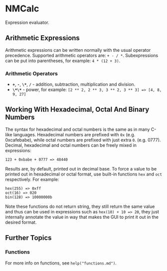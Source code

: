 NMCalc
======

Expression evaluator.


Arithmetic Expressions
----------------------

Arithmetic expressions can be written normally with the usual operator
precedence. Supported arithmetic operators are: `+ - / *`.  Subexpressions can
be put into parentheses, for example: `4 * (12 + 3)`.

### Arithmetic Operators

  - **`+`**, **`-`**, **`\*`**, **`/`** - addition, subtraction, multiplication and division.
  - **`\*\*`** - power, for example: `[2 ** 2, 2 ** 3, 3 ** 2, 3 ** 3] => [4, 8, 9, 27]`


Working With Hexadecimal, Octal And Binary Numbers
--------------------------------------------------

The syntax for hexadecimal and octal numbers is the same as in many C-like
languages. Hexadecimal numbers are prefixed with `0x` (e.g. 0xcafebabe), while
octal numbers are prefixed with just extra `0`. (e.g. 0777). Decimal,
hexadecimal and octal numbers can be freely mixed in expressions:

    123 + 0xbabe + 0777 => 48440

Results are, by default, printed out in decimal base. To force a value to be
printed out in hexadecimal or octal format, use built-in functions `hex` and
`oct` respectively. For example:

    hex(255) => 0xff
    oct(16) => 020
    bin(128) => 10000000b

Note these functions do not return string, they still return the same value and
thus can be used in expressions such as `hex(10) + 10 => 20`, they just
internally annotate the value in way that makes the GUI to print it out in the
desired format.


Further Topics
--------------

### Functions

For more info on functions, see `help("functions.md")`.

